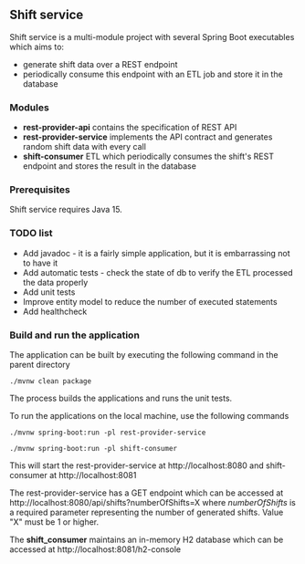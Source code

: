 ## Shift service

Shift service is a multi-module project with several Spring Boot executables which aims to: 
- generate shift data over a REST endpoint
- periodically consume this endpoint with an ETL job and store it in the database

### Modules 

- **rest-provider-api** contains the specification of REST API
- **rest-provider-service** implements the API contract and generates random shift data with every call
- **shift-consumer** ETL which periodically consumes the shift's REST endpoint and stores the result in the database

### Prerequisites 

Shift service requires Java 15. 

### TODO list

- Add javadoc - it is a fairly simple application, but it is embarrassing not to have it
- Add automatic tests - check the state of db to verify the ETL processed the data properly
- Add unit tests
- Improve entity model to reduce the number of executed statements
- Add healthcheck

### Build and run the application 
The application can be built by executing the following command in the parent directory

`./mvnw clean package`

The process builds the applications and runs the unit tests.

To run the applications on the local machine, use the following commands

`./mvnw spring-boot:run -pl rest-provider-service`

`./mvnw spring-boot:run -pl shift-consumer`

This will start the rest-provider-service at http://localhost:8080 and shift-consumer at http://localhost:8081

The rest-provider-service has a GET endpoint which can be accessed at http://localhost:8080/api/shifts?numberOfShifts=X 
where _numberOfShifts_ is a required parameter representing the number of generated shifts. Value "X" must be 1 or higher.

The **shift_consumer** maintains an in-memory H2 database which can be accessed at http://localhost:8081/h2-console
